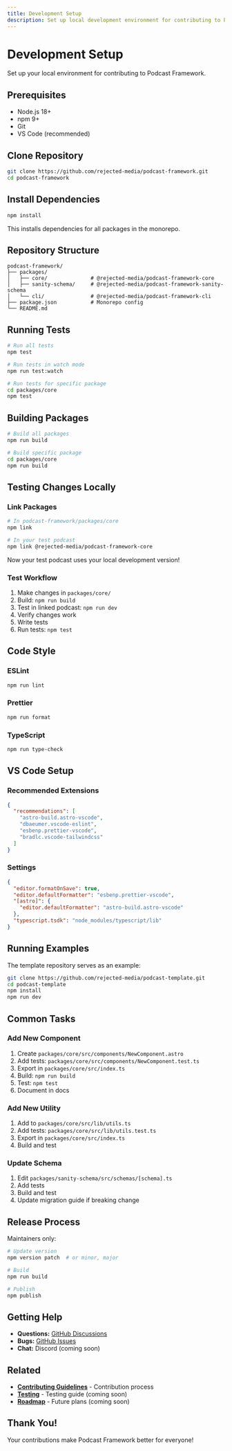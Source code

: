 ```yaml
---
title: Development Setup
description: Set up local development environment for contributing to Podcast Framework
---
```


# Development Setup

Set up your local environment for contributing to Podcast Framework.

## Prerequisites

- Node.js 18+
- npm 9+
- Git
- VS Code (recommended)

## Clone Repository

```bash
git clone https://github.com/rejected-media/podcast-framework.git
cd podcast-framework
```

## Install Dependencies

```bash
npm install
```

This installs dependencies for all packages in the monorepo.

## Repository Structure

```
podcast-framework/
├── packages/
│   ├── core/              # @rejected-media/podcast-framework-core
│   ├── sanity-schema/     # @rejected-media/podcast-framework-sanity-schema
│   └── cli/               # @rejected-media/podcast-framework-cli
├── package.json           # Monorepo config
└── README.md
```

## Running Tests

```bash
# Run all tests
npm test

# Run tests in watch mode
npm run test:watch

# Run tests for specific package
cd packages/core
npm test
```

## Building Packages

```bash
# Build all packages
npm run build

# Build specific package
cd packages/core
npm run build
```

## Testing Changes Locally

### Link Packages

```bash
# In podcast-framework/packages/core
npm link

# In your test podcast
npm link @rejected-media/podcast-framework-core
```

Now your test podcast uses your local development version!

### Test Workflow

1. Make changes in `packages/core/`
2. Build: `npm run build`
3. Test in linked podcast: `npm run dev`
4. Verify changes work
5. Write tests
6. Run tests: `npm test`

## Code Style

### ESLint

```bash
npm run lint
```

### Prettier

```bash
npm run format
```

### TypeScript

```bash
npm run type-check
```

## VS Code Setup

### Recommended Extensions

```json
{
  "recommendations": [
    "astro-build.astro-vscode",
    "dbaeumer.vscode-eslint",
    "esbenp.prettier-vscode",
    "bradlc.vscode-tailwindcss"
  ]
}
```

### Settings

```json
{
  "editor.formatOnSave": true,
  "editor.defaultFormatter": "esbenp.prettier-vscode",
  "[astro]": {
    "editor.defaultFormatter": "astro-build.astro-vscode"
  },
  "typescript.tsdk": "node_modules/typescript/lib"
}
```

## Running Examples

The template repository serves as an example:

```bash
git clone https://github.com/rejected-media/podcast-template.git
cd podcast-template
npm install
npm run dev
```

## Common Tasks

### Add New Component

1. Create `packages/core/src/components/NewComponent.astro`
2. Add tests: `packages/core/src/components/NewComponent.test.ts`
3. Export in `packages/core/src/index.ts`
4. Build: `npm run build`
5. Test: `npm test`
6. Document in docs

### Add New Utility

1. Add to `packages/core/src/lib/utils.ts`
2. Add tests: `packages/core/src/lib/utils.test.ts`
3. Export in `packages/core/src/index.ts`
4. Build and test

### Update Schema

1. Edit `packages/sanity-schema/src/schemas/[schema].ts`
2. Add tests
3. Build and test
4. Update migration guide if breaking change

## Release Process

Maintainers only:

```bash
# Update version
npm version patch  # or minor, major

# Build
npm run build

# Publish
npm publish
```

## Getting Help

- **Questions:** [GitHub Discussions](https://github.com/rejected-media/podcast-framework/discussions)
- **Bugs:** [GitHub Issues](https://github.com/rejected-media/podcast-framework/issues)
- **Chat:** Discord (coming soon)

## Related

- **[Contributing Guidelines](/contributing/guidelines/)** - Contribution process
- **[Testing](/advanced/testing/)** - Testing guide (coming soon)
- **[Roadmap](/contributing/roadmap/)** - Future plans (coming soon)

## Thank You!

Your contributions make Podcast Framework better for everyone!
